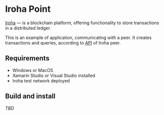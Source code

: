 # Iroha Point

[Iroha](https://github.com/hyperledger/iroha)  — is a blockchain platform, offering functionality to store transactions in a distributed ledger.

This is an example of application, communicating with a peer. It creates transactions and queries, according to [API](http://hyperledger.github.io/iroha-api/#docker) of Iroha peer.

## Requirements

 * Windows or MacOS 
 * Xamarin Studio or Visual Studio installed
 * Iroha test network deployed

## Build and install

*TBD*
